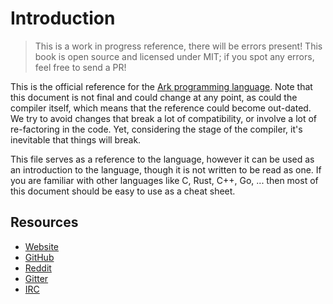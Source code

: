 # Introduction

> This is a work in progress reference, there will be errors present! This book
> is open source and licensed under MIT; if you spot any errors, feel free to 
> send a PR!

This is the official reference for the [Ark programming language](github.com/ark-lang/ark). Note that this
document is not final and could change at any point, as could the compiler
itself, which means that the reference could become out-dated. We try
to avoid changes that break a lot of compatibility, or involve a lot of
re-factoring in the code. Yet, considering the
stage of the compiler, it's inevitable that things will break.

This file serves as a reference to the language, however it can be used as
an introduction to the language, though it is not written to be read as one. If
you are familiar with other languages like C, Rust, C++, Go, ... then most of
this document should be easy to use as a cheat sheet. 

## Resources
* [Website](https://ark-lang.org)
* [GitHub](https://github.com/ark-lang)
* [Reddit](http://reddit.com/r/ark_lang)
* [Gitter]()
* [IRC]()